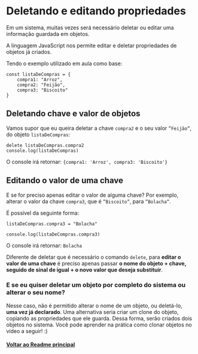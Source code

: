 # Deletando e editando propriedades

Em um sistema, muitas vezes será necessário deletar ou editar uma informação guardada em objetos.

A linguagem JavaScript nos permite editar e deletar propriedades de objetos já criados.

Tendo o exemplo utilizado em aula como base:

```
const listaDeCompras = {
    compra1: "Arroz",
    compra2: "Feijão",
    compra3: "Biscoito"
}
```

## Deletando chave e valor de objetos

Vamos supor que eu queira deletar a chave `compra2` e o seu valor `”Feijão”`, do objeto `listaDeCompras`:

```
delete listaDeCompras.compra2   
console.log(listaDeCompras) 
```

O console irá retornar: `{compra1: 'Arroz', compra3: 'Biscoito'}`

## Editando o valor de uma chave

E se for preciso apenas editar o valor de alguma chave? Por exemplo, alterar o valor da chave `compra3`, que é `”Biscoito”`, para `”Bolacha”`.

É possível da seguinte forma:

```
listaDeCompras.compra3 = "Bolacha"

console.log(listaDeCompras.compra3)
```

O console irá retornar: `Bolacha`

Diferente de deletar que é necessário o comando `delete`, para **editar o valor de uma chave** é preciso apenas passar **o nome do objeto + chave, seguido de sinal de igual + o novo valor que deseja substituir**.

### E se eu quiser deletar um objeto por completo do sistema ou alterar o seu nome?

Nesse caso, não é permitido alterar o nome de um objeto, ou deletá-lo, **uma vez já declarado**. Uma alternativa seria criar um clone do objeto, copiando as propriedades que ele guarda. Dessa forma, serão criados dois objetos no sistema. Você pode aprender na prática como clonar objetos no vídeo a seguir! :)

#### [Voltar ao Readme principal](../README.md)
